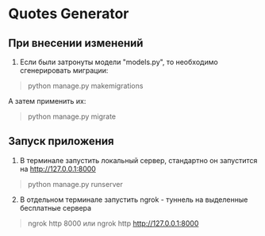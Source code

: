 # Quotes Generator

## При внесении изменений

1. Если были затронуты модели "models.py", то необходимо сгенерировать миграции:

> python manage.py makemigrations

А затем применить их:

> python manage.py migrate


## Запуск приложения

1. В терминале запустить локальный сервер, стандартно он запустится на http://127.0.0.1:8000

> python manage.py runserver

2. В отдельном терминале запустить ngrok - туннель на выделенные бесплатные сервера

> ngrok http 8000 
или
> ngrok http http://127.0.0.1:8000
